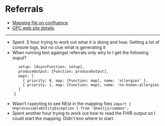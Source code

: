 # Referrals

-   [Mapping file on confluence](https://inpsjira.atlassian.net/wiki/download/attachments/3170172955/GPC_FullStructured_Referral_Mapping.xlsx?api=v2)
-   [GPC web site details](https://developer.nhs.uk/apis/gpconnect-1-6-0/accessrecord_structured_development_referralrequest_guidance.html#what-is-an-outbound-referral)

---

-   Spent .5 hour trying to work out what it is doing and how. Getting a lot of
    console logs, but no clue what is generating it
-   When running test againgst referrals only why to I get the following ouput?

```ARS@1.6 {
      setup: [AsyncFunction: setup],
      produceOutput: [Function: produceOutput],
      maps: [
        { priority: 0, map: [Function: map], name: 'allergies' },
        { priority: 1, map: [Function: map], name: 'no-known-allergies' }
      ]
    }
```

-   Wasn't rxpecting to see NEst in the mapping files
    `import { UnprocessableEntityException } from '@nestjs/common';`
-   Spent another hour trying to work out how to read the FHIR output so I could
    start the mapping. Didn't kno where to start.

